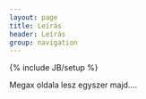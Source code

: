 ```yaml
---
layout: page
title: Leírás
header: Leírás
group: navigation
---
```

{% include JB/setup %}

Megax oldala lesz egyszer majd....
